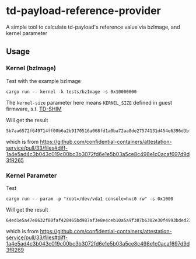 # td-payload-reference-provider
A simple tool to calculate td-payload's reference value via bzImage, and kernel parameter

## Usage

### Kernel (bzImage)

Test with the example bzImage
```
cargo run -- kernel -k tests/bzImage -s 0x10000000
```

The `kernel-size` parameter here means `KERNEL_SIZE` defined in guest firmware, s.t. [TD-SHIM](https://github.com/confidential-containers/td-shim)

Will get the result
```
5b7aa6572f649714ff00b6a2b9170516a068fd1a0ba72aa8de27574131d454e6396d3bfa1727d9baf421618a942977fa
```

which is from https://github.com/confidential-containers/attestation-service/pull/33/files#diff-1a4e5ad4c3b043c019c00bc3b3072fd6e1e5b03a5ce8c498e1c0acaf697d9d3fR265

### Kernel Parameter

Test
```
cargo run -- param -p "root=/dev/vda1 console=hvc0 rw" -s 0x1000
```

Will get the result
```
64ed1e5a47e8632f80faf428465bd987af3e8e4ceb10a5a9f387b6302e30f4993bded2331f0691c4a38ad34e4cbbc627
```

which is from https://github.com/confidential-containers/attestation-service/pull/33/files#diff-1a4e5ad4c3b043c019c00bc3b3072fd6e1e5b03a5ce8c498e1c0acaf697d9d3fR269
